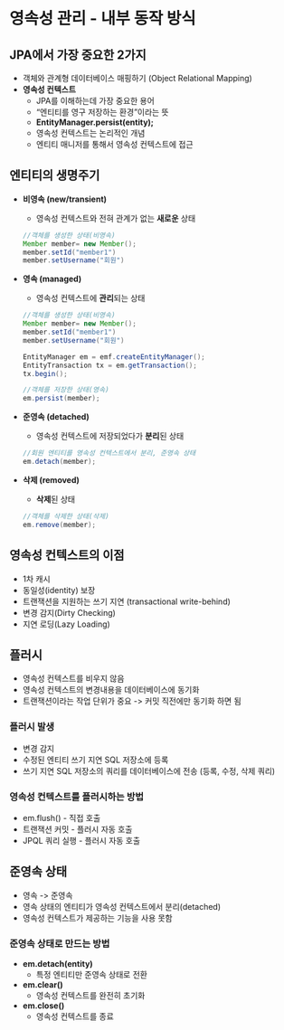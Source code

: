 # 영속성 관리 - 내부 동작 방식

## JPA에서 가장 중요한 2가지

- 객체와 관계형 데이터베이스 매핑하기
(Object Relational Mapping)
- **영속성 컨텍스트**
    - JPA를 이해하는데 가장 중요한 용어
    - “엔티티를 영구 저장하는 환경”이라는 뜻
    - **EntityManager.persist(entity);**
    - 영속성 컨텍스트는 논리적인 개념
    - 엔티티 매니저를 통해서 영속성 컨텍스트에 접근

## 엔티티의 생명주기

- **비영속 (new/transient)**
    - 영속성 컨텍스트와 전혀 관계가 없는 **새로운** 상태
    
    ```java
    //객체를 생성한 상태(비영속)
    Member member= new Member();
    member.setId("member1")
    member.setUsername("회원")
    ```
    
- **영속 (managed)**
    - 영속성 컨텍스트에 **관리**되는 상태
    
    ```java
    //객체를 생성한 상태(비영속)
    Member member= new Member();
    member.setId("member1")
    member.setUsername("회원")
    
    EntityManager em = emf.createEntityManager();
    EntityTransaction tx = em.getTransaction();
    tx.begin();
    
    //객체를 저장한 상태(영속)
    em.persist(member);
    ```
    
- **준영속 (detached)**
    - 영속성 컨텍스트에 저장되었다가 **분리**된 상태
    
    ```java
    //회원 엔티티를 영속성 컨텍스트에서 분리, 준영속 상태
    em.detach(member);
    ```
    
- **삭제 (removed)**
    - **삭제**된 상태
    
    ```java
    //객체를 삭제한 상태(삭제)
    em.remove(member);
    ```
    

## 영속성 컨텍스트의 이점

- 1차 캐시
- 동일성(identity) 보장
- 트랜잭션을 지원하는 쓰기 지연 (transactional write-behind)
- 변경 감지(Dirty Checking)
- 지연 로딩(Lazy Loading)

## 플러시

- 영속성 컨텍스트를 비우지 않음
- 영속성 컨텍스트의 변경내용을 데이터베이스에 동기화
- 트랜잭션이라는 작업 단위가 중요 -> 커밋 직전에만 동기화 하면 됨

### 플러시 발생

- 변경 감지
- 수정된 엔티티 쓰기 지연 SQL 저장소에 등록
- 쓰기 지연 SQL 저장소의 쿼리를 데이터베이스에 전송 (등록, 수정, 삭제 쿼리)

### 영속성 컨텍스트를 플러시하는 방법

- em.flush() - 직접 호출
- 트랜잭션 커밋 - 플러시 자동 호출
- JPQL 쿼리 실행 - 플러시 자동 호출

## 준영속 상태

- 영속 -> 준영속
- 영속 상태의 엔티티가 영속성 컨텍스트에서 분리(detached)
- 영속성 컨텍스트가 제공하는 기능을 사용 못함

### 준영속 상태로 만드는 방법

- **em.detach(entity)**
    - 특정 엔티티만 준영속 상태로 전환
- **em.clear()**
    - 영속성 컨텍스트를 완전히 초기화
- **em.close()**
    - 영속성 컨텍스트를 종료
